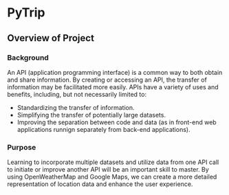 # PyTrip

## Overview of Project

### Background
An API (application programming interface) is a common way to both obtain and share information. By creating or accessing an API, the transfer of information may be facilitated more easily. APIs have a variety of uses and benefits, including, but not necessarily limited to:
* Standardizing the transfer of information.
* Simplifying the transfer of potentially large datasets.
* Improving the separation between code and data (as in front-end web applications runnign separately from back-end applications).

### Purpose
Learning to incorporate multiple datasets and utilize data from one API call to initiate or improve another API will be an important skill to master. By using OpenWeatherMap and Google Maps, we can create a more detailed representation of location data and enhance the user experience.